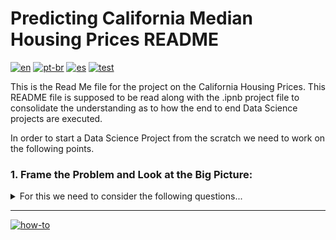 # Predicting California Median Housing Prices README
[![en](https://img.shields.io/badge/lang-en-red.svg)](https://github.com/jonatasemidio/multilanguage-readme-pattern/blob/master/README.md)
[![pt-br](https://img.shields.io/badge/lang-pt--br-green.svg)](https://github.com/jonatasemidio/multilanguage-readme-pattern/blob/master/README.pt-br.md)
[![es](https://img.shields.io/badge/lang-es-yellow.svg)](https://github.com/jonatasemidio/multilanguage-readme-pattern/blob/master/README.es.md)
[![test](https://img.shields.io/badge/en-hi-blue)](https://www.google.com)

This is the Read Me file for the project on the California Housing Prices. This README file is supposed to be read along with the .ipnb project file to consolidate the understanding as to how the end to end Data Science projects are executed.

In order to start a Data Science Project from the scratch we need to work on the following points.
### 1. Frame the Problem and Look at the Big Picture:
<details>
<summary>For this we need to consider the following questions...</summary>
First of all , we need to understand the business objective.Just building a model is not the end goal; What is the precise objective of the model, and how exactly is it going to be used?

Following questions need to be gathered:
1. Define the objective in the business terms.
2. How will your solution be used?
  
For this project it is gathered that this model's output will be fed to another Machine Learning system, along with many others signals. The downstream system will determine whether its worth investing in the given area or not. Getting this signal right is critical as it directly affects the revenue.

3.   What are the current solutions/workarounds (if any)?

*The current situation often gives a reference for performance, as well as insights on how to solve the problem. The information gathered here is that is currently estimated manually by the experts: a team gathers up-to-date information about a district, and when they cannot get the median housing price, they estimate it using complex rules. This is costly and time consuming and their estimates are not great; in cases where they manage to find out the actual median housing price, they often realize that their estimates were off by more than 20%.*

4.   How the problem should be framed (supervised/ unsupervised, online/offline, etc.)?

*This is clearly a typical supervised learning task, since you are given labeled training example (each instance comes with the expected output, i.e., the district's median housing price).
It is also a typical regression task, since it is about predicting a value.
More specifically this is a multiple regression problem, since the system will use multiple features to make a prediction.*
*It is also a* **univariate** *regression problem, since we are only trying to predict a single value for each district; if it would have been multiple values per district then it would have been a* **multivariate** *regression problem.*

*And finally, since there is no continuous flow of datacoming into the system, there is no particular need to adjust to changing data rapidly, and the data is small enough to fit in memory, so plain* **batch learning** *should be fine.*

5.   How should performance be measured?
  
_A typical performance measure for the regression problems is the Root Mean Square Error (RMSE). It gives an idea of how much error the system typically makes in its predictions, with a_ _**higher weight for large errors.**_
  
_Even though RMSE is generally the preferred performance measure for regression tasks, in some contexts one may prefer to use another function. For example, suppose that there are many outlier districts. In that case, one may consider using the mean absolute error (MAE, also called the average/mean absolute deviation).
There are various other metrics like RMSE, MAE etc. , they all are ways to measure the distance between actual and the predicted vector._ 

6.   Is the performance measure aligned with the business objective?
7.   What would be the minimum performance needed to reach the business objective?
8.   What are comparable problems? Can one reuse experience or tools?
9.   Is the human expertise available?
10.   How would you solve the problem manually?
11.   List the assumptions been made so far.
12.   Verify assumptions if possible.

</details>

---
[![how-to](https://img.shields.io/badge/how--to-use-blue.svg)](https://github.com/jonatasemidio/multilanguage-readme-pattern/blob/master/STEPS.md)
